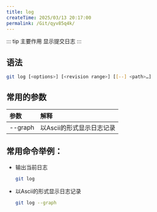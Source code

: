 ```yaml
---
title: log
createTime: 2025/03/13 20:17:00
permalink: /Git/qyv85q4k/
---
```


::: tip 主要作用
显示提交日志
:::

## 语法

```bash
git log [<options>] [<revision range>] [[--] <path>…​]
```

## 常用的参数

| 参数      | 解释              |
|:------- |:--------------- |
| --graph | 以Ascii的形式显示日志记录 |

## 常用命令举例：

- 输出当前日志
  
  ```bash
  git log
  ```

- 以Ascii的形式显示日志记录
  
  ```bash
  git log --graph
  ```

